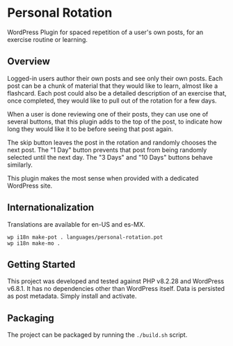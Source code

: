# Personal Rotation

WordPress Plugin for spaced repetition of a user's own posts, for an exercise routine or learning.

## Overview

Logged-in users author their own posts and see only their own posts. Each post can be a chunk of material that
they would like to learn, almost like a flashcard. Each post could also be a detailed description of an exercise
that, once completed, they would like to pull out of the rotation for a few days.

When a user is done reviewing one of their posts, they can use one of several buttons, that this plugin adds to
the top of the post, to indicate how long they would like it to be before seeing that post again.

The skip button leaves the post in the rotation and randomly chooses the next post. The "1 Day" button prevents
that post from being randomly selected until the next day. The "3 Days" and "10 Days" buttons behave similarly.

This plugin makes the most sense when provided with a dedicated WordPress site.

## Internationalization

Translations are available for en-US and es-MX.

```
wp i18n make-pot . languages/personal-rotation.pot
wp i18n make-mo .
```

## Getting Started

This project was developed and tested against PHP v8.2.28 and WordPress v6.8.1. It has no dependencies other
than WordPress itself. Data is persisted as post metadata. Simply install and activate.

## Packaging

The project can be packaged by running the `./build.sh` script.

